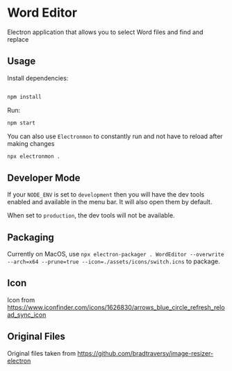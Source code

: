 # Word Editor

Electron application that allows you to select Word files and find and replace

## Usage

Install dependencies:

```bash

npm install
```

Run:

```bash
npm start
```

You can also use `Electronmon` to constantly run and not have to reload after making changes

```bash
npx electronmon .
```

## Developer Mode

If your `NODE_ENV` is set to `development` then you will have the dev tools enabled and available in the menu bar. It will also open them by default.

When set to `production`, the dev tools will not be available.

## Packaging

Currently on MacOS, use `npx electron-packager . WordEditor --overwrite --arch=x64 --prune=true --icon=./assets/icons/switch.icns` to package.

## Icon

Icon from https://www.iconfinder.com/icons/1626830/arrows_blue_circle_refresh_reload_sync_icon

## Original Files

Original files taken from https://github.com/bradtraversy/image-resizer-electron
